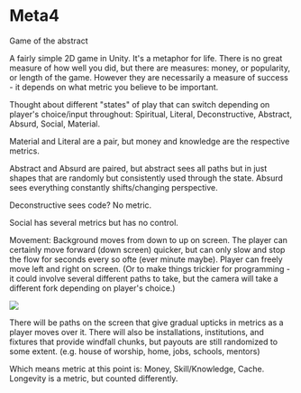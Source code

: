 # Meta4
 Game of the abstract

A fairly simple 2D game in Unity. It's a metaphor for life. There is no great measure of how well you did, but there are measures: money, or popularity, or length of the game. However they are necessarily a measure of success - it depends on what metric you believe to be important.

Thought about different "states" of play that can switch depending on player's choice/input throughout:
Spiritual, Literal, Deconstructive, Abstract, Absurd, Social, Material.

Material and Literal are a pair, but money and knowledge are the respective metrics.

Abstract and Absurd are paired, but abstract sees all paths but in just shapes that are randomly but consistently used through the state. Absurd sees everything constantly shifts/changing perspective.

Deconstructive sees code? No metric.

Social has several metrics but has no control.


Movement: Background moves from down to up on screen. The player can certainly move forward (down screen) quicker, but can only slow and stop the flow for seconds every so ofte (ever minute maybe). Player can freely move left and right on screen. (Or to make things trickier for programming - it could involve several different paths to take, but the camera will take a different fork depending on player's choice.)

![](Game_Map.jpg)

There will be paths on the screen that give gradual upticks in metrics as a player moves over it. There will also be installations, institutions, and fixtures that provide windfall chunks, but payouts are still randomized to some extent.
(e.g. house of worship, home, jobs, schools, mentors)

Which means metric at this point is: Money, Skill/Knowledge, Cache. Longevity is a metric, but counted differently.
